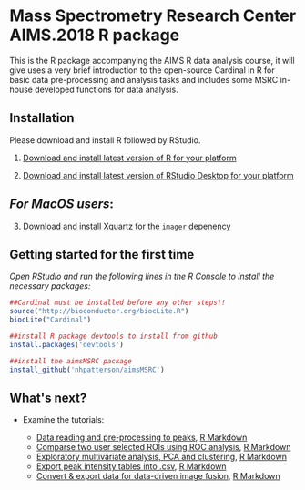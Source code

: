 # Mass Spectrometry Research Center AIMS.2018 R package

This is the R package accompanying the AIMS R data analysis course, it will give uses a very brief introduction to the open-source Cardinal in R for basic data pre-processing and analysis tasks and includes some MSRC in-house developed functions for data analysis.

## Installation

Please download and install R followed by RStudio.

1. [Download and install latest version of R for your platform](https://mirrors.nics.utk.edu/cran/)

2. [Download and install latest version of RStudio Desktop for your platform](https://www.rstudio.com/products/rstudio/download/)

## *For MacOS users*:

3. [Download and install Xquartz for the ```imager``` depenency](https://www.xquartz.org/index.html)

## Getting started for the first time
*Open RStudio and run the following lines in the R Console to install the necessary packages:*

```r
##Cardinal must be installed before any other steps!!
source("http://bioconductor.org/biocLite.R")
biocLite("Cardinal")

##install R package devtools to install from github
install.packages('devtools')

##install the aimsMSRC package
install_github('nhpatterson/aimsMSRC')
```

## What's next?

* Examine the tutorials:
 
    * [Data reading and pre-processing to peaks](https://htmlpreview.github.io/?https://github.com/NHPatterson/aimsMSRC/blob/master/markdown/aimsMSRC_data_prepro.html),  [R Markdown](https://github.com/NHPatterson/aimsMSRC/blob/master/markdown/aimsMSRC_data_prepro.Rmd)
    * [Comparse two user selected ROIs using ROC analysis](https://htmlpreview.github.io/?https://github.com/NHPatterson/aimsMSRC/blob/master/markdown/aimsMSRC_ROI_comparison.html),  [R Markdown](https://github.com/NHPatterson/aimsMSRC/blob/master/markdown/aimsMSRC_ROI_comparison.Rmd)
    * [Exploratory multivariate analysis, PCA and clustering](https://htmlpreview.github.io/?https://github.com/NHPatterson/aimsMSRC/blob/master/markdown/aimsMSRC_multivariate.html),  [R Markdown](https://github.com/NHPatterson/aimsMSRC/blob/master/markdown/aimsMSRC_multivariate.Rmd)
    * [Export peak intensity tables into .csv](https://htmlpreview.github.io/?https://github.com/NHPatterson/aimsMSRC/blob/master/markdown/aimsMSRC_exporting_data.html),  [R Markdown](https://github.com/NHPatterson/aimsMSRC/blob/master/markdown/aimsMSRC_exporting_data.Rmd)
    * [Convert & export data for data-driven image fusion](https://htmlpreview.github.io/?https://github.com/NHPatterson/aimsMSRC/blob/master/markdown/aimsMSRC_fusion_example.html),  [R Markdown](https://github.com/NHPatterson/aimsMSRC/blob/master/markdown/aimsMSRC_fusion_example.Rmd)


